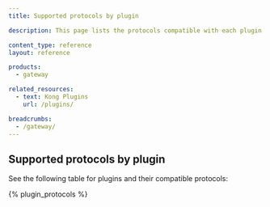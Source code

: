```yaml
---
title: Supported protocols by plugin

description: This page lists the protocols compatible with each plugin.

content_type: reference
layout: reference

products:
  - gateway

related_resources:
  - text: Kong Plugins
    url: /plugins/

breadcrumbs:
  - /gateway/
---
```


## Supported protocols by plugin

See the following table for plugins and their compatible protocols:

{% plugin_protocols %}
